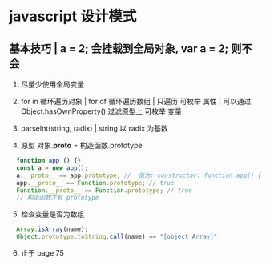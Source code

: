 # javascript 设计模式

## 基本技巧 | a = 2; 会挂载到全局对象, var a = 2; 则不会

1. 尽量少使用全局变量

2. for in 循环遍历对象 | for of 循环遍历数组 | 只遍历 可枚举 属性 | 可以通过 Object.hasOwnProperty() 过滤原型上 可枚举 变量

3. parseInt(string, radix) | string 以 radix 为基数

4. 原型   对象.__proto__ = 构造函数.prototype
```js
  function app () {}
  const a = new app();
  a.__proto__ == app.prototype; //  值为: constructor: function app() {}, __proto__: Object.prototype
  app.__proto__ == Function.prototype; // true
  Function.__proto__ == Function.prototype; // true
  // 构造函数才有 prototype
```

5. 检查变量是否为数组
```js
  Array.isArray(name);
  Object.prototype.toString.call(name) == "[object Array]"
```

6. 止于 page 75